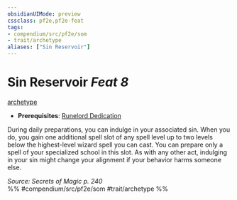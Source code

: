 ```yaml
---
obsidianUIMode: preview
cssclass: pf2e,pf2e-feat
tags:
- compendium/src/pf2e/som
- trait/archetype
aliases: ["Sin Reservoir"]
---
```

# Sin Reservoir  *Feat 8*  
[archetype](archetype.md "Archetype Feat Trait")  

- **Prerequisites**: [Runelord Dedication](runelord-dedication-som.md)

During daily preparations, you can indulge in your associated sin. When you do, you gain one additional spell slot of any spell level up to two levels below the highest-level wizard spell you can cast. You can prepare only a spell of your specialized school in this slot. As with any other act, indulging in your sin might change your alignment if your behavior harms someone else.

*Source: Secrets of Magic p. 240*  
%% #compendium/src/pf2e/som #trait/archetype %%